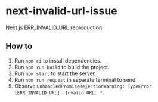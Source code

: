 # next-invalid-url-issue

Next.js ERR_INVALID_URL reproduction.

## How to

1. Run `npm ci` to install dependencies.
2. Run `npm run build` to build the project.
3. Run `npm start` to start the server.
4. Run `npm run request` in separate terminal to send
5. Observe `UnhandledPromiseRejectionWarning: TypeError [ERR_INVALID_URL]: Invalid URL: *`.
